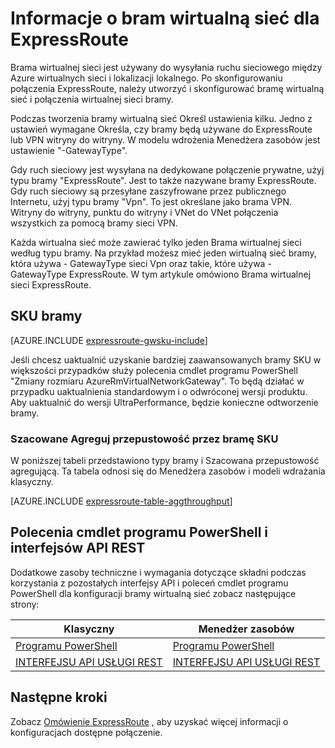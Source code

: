 <properties 
   pageTitle="Temat bram wirtualnej sieci ExpressRoute | Microsoft Azure"
   description="Informacje o bram wirtualną sieć dla ExpressRoute."
   services="expressroute"
   documentationCenter="na"
   authors="cherylmc"
   manager="carmonm"
   editor=""
   tags="azure-resource-manager, azure-service-management"/>
<tags 
   ms.service="expressroute"
   ms.devlang="na"
   ms.topic="article"
   ms.tgt_pltfrm="na"
   ms.workload="infrastructure-services"
   ms.date="10/03/2016"
   ms.author="cherylmc" />

# <a name="about-virtual-network-gateways-for-expressroute"></a>Informacje o bram wirtualną sieć dla ExpressRoute


Brama wirtualnej sieci jest używany do wysyłania ruchu sieciowego między Azure wirtualnych sieci i lokalizacji lokalnego. Po skonfigurowaniu połączenia ExpressRoute, należy utworzyć i skonfigurować bramę wirtualną sieć i połączenia wirtualnej sieci bramy.

Podczas tworzenia bramy wirtualną sieć Określ ustawienia kilku. Jedno z ustawień wymagane Określa, czy bramy będą używane do ExpressRoute lub VPN witryny do witryny. W modelu wdrożenia Menedżera zasobów jest ustawienie "-GatewayType".

Gdy ruch sieciowy jest wysyłana na dedykowane połączenie prywatne, użyj typu bramy "ExpressRoute". Jest to także nazywane bramy ExpressRoute. Gdy ruch sieciowy są przesyłane zaszyfrowane przez publicznego Internetu, użyj typu bramy "Vpn". To jest określane jako brama VPN. Witryny do witryny, punktu do witryny i VNet do VNet połączenia wszystkich za pomocą bramy sieci VPN. 

Każda wirtualna sieć może zawierać tylko jeden Brama wirtualnej sieci według typu bramy. Na przykład możesz mieć jeden wirtualną sieć bramy, która używa - GatewayType sieci Vpn oraz takie, które używa - GatewayType ExpressRoute. W tym artykule omówiono Brama wirtualnej sieci ExpressRoute.

## <a name="gwsku"></a>SKU bramy

[AZURE.INCLUDE [expressroute-gwsku-include](../../includes/expressroute-gwsku-include.md)]

Jeśli chcesz uaktualnić uzyskanie bardziej zaawansowanych bramy SKU w większości przypadków służy polecenia cmdlet programu PowerShell "Zmiany rozmiaru AzureRmVirtualNetworkGateway". To będą działać w przypadku uaktualnienia standardowym i o odwróconej wersji produktu. Aby uaktualnić do wersji UltraPerformance, będzie konieczne odtworzenie bramy.

###  <a name="aggthroughput"></a>Szacowane Agreguj przepustowość przez bramę SKU


W poniższej tabeli przedstawiono typy bramy i Szacowana przepustowość agregującą. Ta tabela odnosi się do Menedżera zasobów i modeli wdrażania klasyczny.

[AZURE.INCLUDE [expressroute-table-aggthroughput](../../includes/expressroute-table-aggtput-include.md)] 


## <a name="resources"></a>Polecenia cmdlet programu PowerShell i interfejsów API REST

Dodatkowe zasoby techniczne i wymagania dotyczące składni podczas korzystania z pozostałych interfejsy API i poleceń cmdlet programu PowerShell dla konfiguracji bramy wirtualną sieć zobacz następujące strony:

|**Klasyczny** | **Menedżer zasobów**|
|-----|----|
|[Programu PowerShell](https://msdn.microsoft.com/library/mt270335.aspx)|[Programu PowerShell](https://msdn.microsoft.com/library/mt163510.aspx)|
|[INTERFEJSU API USŁUGI REST](https://msdn.microsoft.com/library/jj154113.aspx)|[INTERFEJSU API USŁUGI REST](https://msdn.microsoft.com/library/mt163859.aspx)|


## <a name="next-steps"></a>Następne kroki

Zobacz [Omówienie ExpressRoute](expressroute-introduction.md) , aby uzyskać więcej informacji o konfiguracjach dostępne połączenie. 







 
